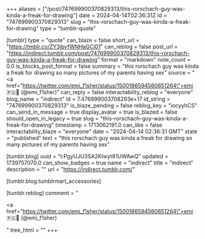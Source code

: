 +++
aliases = ["/post/747699900370829313/this-rorschach-guy-was-kinda-a-freak-for-drawing"]
date = 2024-04-14T02:36:31Z
id = "747699900370829313"
slug = "this-rorschach-guy-was-kinda-a-freak-for-drawing"
type = "tumblr-quote"

[tumblr]
type = "quote"
can_blaze = false
short_url = "https://tmblr.co/ZY3jbyfWNHaGCi01"
can_reblog = false
post_url = "https://indirect.tumblr.com/post/747699900370829313/this-rorschach-guy-was-kinda-a-freak-for-drawing"
format = "markdown"
note_count = 0.0
is_blocks_post_format = false
summary = "this rorschach guy was kinda a freak for drawing so many pictures of my parents having sex"
source = "<a href=\"https://twitter.com/emi_f1sher/status/1500186594560651264\">emi 🇵🇸🎣 (@emi_f1sher)</a>"
can_reply = false
interactability_reblog = "everyone"
blog_name = "indirect"
id = 7.476999003708293e+17
id_string = "747699900370829313"
is_blaze_pending = false
reblog_key = "iocyyhCS"
can_send_in_message = true
display_avatar = true
is_blazed = false
should_open_in_legacy = true
slug = "this-rorschach-guy-was-kinda-a-freak-for-drawing"
timestamp = 1713062191.0
can_like = false
interactability_blaze = "everyone"
date = "2024-04-14 02:36:31 GMT"
state = "published"
text = "this rorschach guy was kinda a freak for drawing so many pictures of my parents having sex"

[tumblr.blog]
uuid = "t:PgyUJU3SA2Klwyt81UWAwQ"
updated = 1739757070.0
can_show_badges = true
name = "indirect"
title = "indirect"
description = ""
url = "https://indirect.tumblr.com/"

[tumblr.blog.tumblrmart_accessories]

[tumblr.reblog]
comment = "<p><a href=\"https://twitter.com/emi_f1sher/status/1500186594560651264\">emi 🇵🇸🎣 (@emi_f1sher)</a></p>"
tree_html = ""
+++
